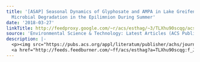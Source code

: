 ```yaml
---
title: '[ASAP] Seasonal Dynamics of Glyphosate and AMPA in Lake Greifensee: Rapid
  Microbial Degradation in the Epilimnion During Summer'
date: '2018-03-27'
linkTitle: http://feedproxy.google.com/~r/acs/esthag/~3/TLXhu90scqg/acs.est.8b00314
source: 'Environmental Science & Technology: Latest Articles (ACS Publications)'
description: |-
  <p><img src="https://pubs.acs.org/appl/literatum/publisher/achs/journals/content/esthag/0/esthag.ahead-of-print/acs.est.8b00314/20180327/images/medium/es-2018-00314g_0005.gif" alt="TOC Graphic"/></p><div><cite>Environmental Science & Technology</cite></div><div>DOI: 10.1021/acs.est.8b00314</div><div class="feedflare">
  <a href="http://feeds.feedburner.com/~ff/acs/esthag?a=TLXhu90scqg:f_JDbFD_03Y:yIl2AUoC8zA"><img src="http://feeds.feedburner.com/~ff/acs/esthag?d=yIl2AUoC8zA" border="0"></img></a>
---
```


